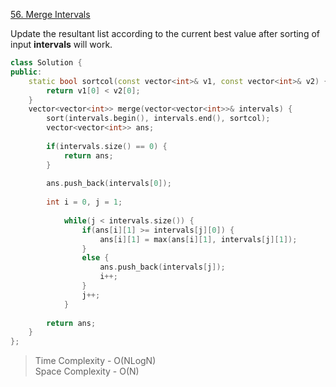 [56. Merge Intervals](https://leetcode.com/problems/merge-intervals/)

Update the resultant list according to the current best value after sorting of input <b>intervals</b> will work.

```cpp
class Solution {
public:
    static bool sortcol(const vector<int>& v1, const vector<int>& v2) {
        return v1[0] < v2[0];
    }    
    vector<vector<int>> merge(vector<vector<int>>& intervals) {
        sort(intervals.begin(), intervals.end(), sortcol);
        vector<vector<int>> ans;
        
        if(intervals.size() == 0) {
            return ans;
        }
        
        ans.push_back(intervals[0]);
        
        int i = 0, j = 1;
        
            while(j < intervals.size()) {
                if(ans[i][1] >= intervals[j][0]) {
                    ans[i][1] = max(ans[i][1], intervals[j][1]);
                }
                else {
                    ans.push_back(intervals[j]);
                    i++;
                }
                j++;                
            }
        
        return ans;
    }    
};
```

> Time Complexity - O(NLogN) </br>
> Space Complexity - O(N)